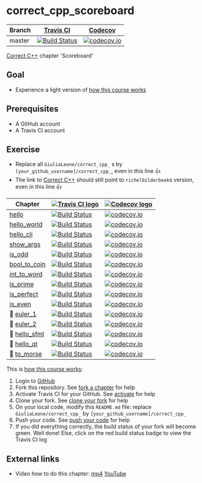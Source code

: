 # correct_cpp_scoreboard

Branch|[Travis CI](https://travis-ci.org)|[Codecov](https://www.codecov.io)
---|---|---
master|[![Build Status](https://travis-ci.org/GiuliaLeone/correct_cpp_scoreboard.svg?branch=master)](https://travis-ci.org/GiuliaLeone/correct_cpp_scoreboard)|[![codecov.io](https://codecov.io/github/GiuliaLeone/correct_cpp_scoreboard/coverage.svg?branch=master)](https://codecov.io/github/GiuliaLeone/correct_cpp_scoreboard/branch/master)

[Correct C++](https://github.com/richelbilderbeek/correct_cpp) chapter 'Scoreboard'

## Goal

 * Experience a light version of [how this course works](https://github.com/richelbilderbeek/correct_cpp/blob/master/doc/how_this_course_works.md)

## Prerequisites

 * A GitHub account
 * A Travis CI account

## Exercise

 * Replace all `GiuliaLeone/correct_cpp_` s by `[your_github_username]/correct_cpp_`, even in this line :+1:
 * The link to [Correct C++](https://github.com/richelbilderbeek/correct_cpp) should still point to `richelbilderbeek`s version, even in this line :+1:

Chapter|[![Travis CI logo](TravisCI.png)](https://travis-ci.org)|[![Codecov logo](Codecov.png)](https://www.codecov.io)
---|---|---
[hello](https://github.com/GiuliaLeone/correct_cpp_hello)|[![Build Status](https://travis-ci.org/GiuliaLeone/correct_cpp_hello.svg?branch=master)](https://travis-ci.org/GiuliaLeone/correct_cpp_hello) | [![codecov.io](https://codecov.io/github/GiuliaLeone/correct_cpp_hello/coverage.svg?branch=master)](https://codecov.io/github/GiuliaLeone/correct_cpp_hello?branch=master)
[hello_world](https://github.com/GiuliaLeone/correct_cpp_hello_world)|[![Build Status](https://travis-ci.org/GiuliaLeone/correct_cpp_hello_world.svg?branch=master)](https://travis-ci.org/GiuliaLeone/correct_cpp_hello_world) | [![codecov.io](https://codecov.io/github/GiuliaLeone/correct_cpp_hello_world/coverage.svg?branch=master)](https://codecov.io/github/GiuliaLeone/correct_cpp_hello_world?branch=master)
[hello_cli](https://github.com/GiuliaLeone/correct_cpp_hello_cli)|[![Build Status](https://travis-ci.org/GiuliaLeone/correct_cpp_hello_cli.svg?branch=master)](https://travis-ci.org/GiuliaLeone/correct_cpp_hello_cli) | [![codecov.io](https://codecov.io/github/GiuliaLeone/correct_cpp_hello_cli/coverage.svg?branch=master)](https://codecov.io/github/GiuliaLeone/correct_cpp_hello_cli?branch=master)
[show_args](https://github.com/GiuliaLeone/correct_cpp_show_args)|[![Build Status](https://travis-ci.org/GiuliaLeone/correct_cpp_show_args.svg?branch=master)](https://travis-ci.org/GiuliaLeone/correct_cpp_show_args) | [![codecov.io](https://codecov.io/github/GiuliaLeone/correct_cpp_show_args/coverage.svg?branch=master)](https://codecov.io/github/GiuliaLeone/correct_cpp_show_args?branch=master)
[is_odd](https://github.com/GiuliaLeone/correct_cpp_is_odd)|[![Build Status](https://travis-ci.org/GiuliaLeone/correct_cpp_is_odd.svg?branch=master)](https://travis-ci.org/GiuliaLeone/correct_cpp_is_odd) | [![codecov.io](https://codecov.io/github/GiuliaLeone/correct_cpp_is_odd/coverage.svg?branch=master)](https://codecov.io/github/GiuliaLeone/correct_cpp_is_odd?branch=master)
[bool_to_coin](https://github.com/GiuliaLeone/correct_cpp_bool_to_coin)|[![Build Status](https://travis-ci.org/GiuliaLeone/correct_cpp_bool_to_coin.svg?branch=master)](https://travis-ci.org/GiuliaLeone/correct_cpp_bool_to_coin) | [![codecov.io](https://codecov.io/github/GiuliaLeone/correct_cpp_bool_to_coin/coverage.svg?branch=master)](https://codecov.io/github/GiuliaLeone/correct_cpp_bool_to_coin?branch=master)
[int_to_word](https://github.com/GiuliaLeone/correct_cpp_int_to_word)|[![Build Status](https://travis-ci.org/GiuliaLeone/correct_cpp_int_to_word.svg?branch=master)](https://travis-ci.org/GiuliaLeone/correct_cpp_int_to_word) | [![codecov.io](https://codecov.io/github/GiuliaLeone/correct_cpp_int_to_word/coverage.svg?branch=master)](https://codecov.io/github/GiuliaLeone/correct_cpp_int_to_word?branch=master)
[is_prime](https://github.com/GiuliaLeone/correct_cpp_is_prime)|[![Build Status](https://travis-ci.org/GiuliaLeone/correct_cpp_is_prime.svg?branch=master)](https://travis-ci.org/GiuliaLeone/correct_cpp_is_prime) | [![codecov.io](https://codecov.io/github/GiuliaLeone/correct_cpp_is_prime/coverage.svg?branch=master)](https://codecov.io/github/GiuliaLeone/correct_cpp_is_prime?branch=master)
[is_perfect](https://github.com/GiuliaLeone/correct_cpp_is_perfect)|[![Build Status](https://travis-ci.org/GiuliaLeone/correct_cpp_is_perfect.svg?branch=master)](https://travis-ci.org/GiuliaLeone/correct_cpp_is_perfect) | [![codecov.io](https://codecov.io/github/GiuliaLeone/correct_cpp_is_perfect/coverage.svg?branch=master)](https://codecov.io/github/GiuliaLeone/correct_cpp_is_perfect?branch=master)
[is_even](https://github.com/GiuliaLeone/correct_cpp_is_even)|[![Build Status](https://travis-ci.org/GiuliaLeone/correct_cpp_is_even.svg?branch=master)](https://travis-ci.org/GiuliaLeone/correct_cpp_is_even) | [![codecov.io](https://codecov.io/github/GiuliaLeone/correct_cpp_is_even/coverage.svg?branch=master)](https://codecov.io/github/GiuliaLeone/correct_cpp_is_even?branch=master)
:construction: [euler_1](https://github.com/GiuliaLeone/correct_cpp_euler_1)|[![Build Status](https://travis-ci.org/GiuliaLeone/correct_cpp_euler_1.svg?branch=master)](https://travis-ci.org/GiuliaLeone/correct_cpp_euler_1) | [![codecov.io](https://codecov.io/github/GiuliaLeone/correct_cpp_euler_1/coverage.svg?branch=master)](https://codecov.io/github/GiuliaLeone/correct_cpp_euler_1?branch=master)
:construction: [euler_2](https://github.com/GiuliaLeone/correct_cpp_euler_2)|[![Build Status](https://travis-ci.org/GiuliaLeone/correct_cpp_euler_2.svg?branch=master)](https://travis-ci.org/GiuliaLeone/correct_cpp_euler_2) | [![codecov.io](https://codecov.io/github/GiuliaLeone/correct_cpp_euler_2/coverage.svg?branch=master)](https://codecov.io/github/GiuliaLeone/correct_cpp_euler_2?branch=master)
:construction: [hello_sfml](https://github.com/GiuliaLeone/correct_cpp_hello_sfml)|[![Build Status](https://travis-ci.org/GiuliaLeone/correct_cpp_hello_sfml.svg?branch=master)](https://travis-ci.org/GiuliaLeone/correct_cpp_hello_sfml) | [![codecov.io](https://codecov.io/github/GiuliaLeone/correct_cpp_hello_sfml/coverage.svg?branch=master)](https://codecov.io/github/GiuliaLeone/correct_cpp_hello_sfml?branch=master)
:construction: [hello_qt](https://github.com/GiuliaLeone/correct_cpp_hello_qt)|[![Build Status](https://travis-ci.org/GiuliaLeone/correct_cpp_hello_qt.svg?branch=master)](https://travis-ci.org/GiuliaLeone/correct_cpp_hello_qt) | [![codecov.io](https://codecov.io/github/GiuliaLeone/correct_cpp_hello_qt/coverage.svg?branch=master)](https://codecov.io/github/GiuliaLeone/correct_cpp_hello_qt?branch=master)
:construction: [to_morse](https://github.com/GiuliaLeone/correct_cpp_to_morse)|[![Build Status](https://travis-ci.org/GiuliaLeone/correct_cpp_to_morse.svg?branch=master)](https://travis-ci.org/GiuliaLeone/correct_cpp_to_morse) | [![codecov.io](https://codecov.io/github/GiuliaLeone/correct_cpp_to_morse/coverage.svg?branch=master)](https://codecov.io/github/GiuliaLeone/correct_cpp_to_morse?branch=master)

This is [how this course works](https://github.com/richelbilderbeek/correct_cpp/blob/master/doc/how_this_course_works.md):

  1. Login to [GitHub](https://github.com/)
  2. Fork this repository. See [fork a chapter](https://github.com/richelbilderbeek/correct_cpp/blob/master/doc/fork_a_chapter.md) for help
  3. Activate Travis CI for your GitHub. See [activate](https://github.com/richelbilderbeek/correct_cpp/blob/master/doc/activate.md) for help 
  4. Clone your fork. See [clone your fork](https://github.com/richelbilderbeek/correct_cpp/blob/master/doc/clone_your_fork.md) for help
  5. On your local code, modify this `README.md` file: replace `GiuliaLeone/correct_cpp_` by `[your_github_username]/correct_cpp_`
  6. Push your code. See [push your code](https://github.com/richelbilderbeek/correct_cpp/blob/master/doc/push_your_code.md) for help
  7. If you did everything correctly, the build status of your fork will become green. Well done! Else, click on the red build status badge to view the Travis CI log

## External links

 * Video how to do this chapter: [mp4](http://www.richelbilderbeek.nl/correct_cpp_scoreboard.mp4) [YouTube](https://youtu.be/QABP8qEeM9o)
